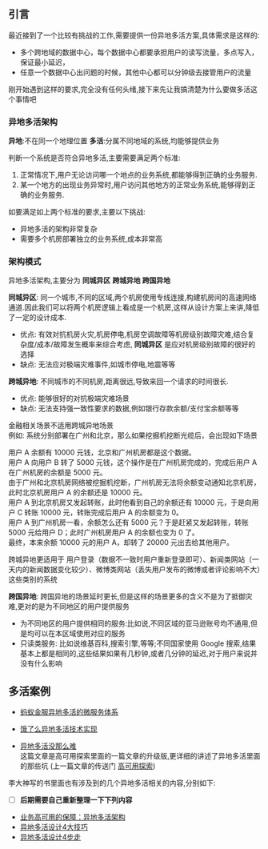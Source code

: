 ## 引言

最近接到了一个比较有挑战的工作,需要提供一份异地多活方案,具体需求是这样的:
* 多个跨地域的数据中心，每个数据中心都要承担用户的读写流量，多点写入，保证最小延迟，
* 任意一个数据中心出问题的时候，其他中心都可以分钟级去接管用户的流量

刚开始遇到这样的要求,完全没有任何头绪,接下来先让我搞清楚为什么要做多活这个事情吧

### 异地多活架构

**异地**:不在同一个地理位置
**多活**:分属不同地域的系统,均能够提供业务

判断一个系统是否符合异地多活,主要需要满足两个标准:
1. 正常情况下,用户无论访问哪一个地点的业务系统,都能够得到正确的业务服务.
2. 某一个地方的出现业务异常时,用户访问其他地方的正常业务系统,能够得到正确的业务服务.

如要满足如上两个标准的要求,主要以下挑战:
* 异地多活的架构非常复杂
* 需要多个机房部署独立的业务系统,成本非常高

### 架构模式

异地多活架构,主要分为 **同城异区**  **跨城异地**  **跨国异地**

**同城异区**: 同一个城市,不同的区域,两个机房使用专线连接,构建机房间的高速网络通道.因此我们可以将两个机房逻辑上看成是一个机房,这样从设计方案上来讲,降低了一定的设计成本.
  * 优点: 有效对抗机房火灾,机房停电,机房空调故障等机房级别故障灾难,结合复杂度/成本/故障发生概率来综合考虑, **同城异区** 是应对机房级别故障的很好的选择
  * 缺点: 无法应对极端灾难事件,如城市停电,地震等等

**跨城异地**: 不同城市的不同机房,距离很远,导致来回一个请求的时间很长.
  * 优点: 能够很好的对抗极端灾难场景
  * 缺点: 无法支持强一致性要求的数据,例如银行存款余额/支付宝余额等等

金融相关场景不适用跨城异地场景  
例如: 系统分别部署在广州和北京，那么如果挖掘机挖断光缆后，会出现如下场景

用户 A 余额有 10000 元钱，北京和广州机房都是这个数据。  
用户 A 向用户 B 转了 5000 元钱，这个操作是在广州机房完成的，完成后用户 A 在广州机房的余额是 5000 元。  
由于广州和北京机房网络被挖掘机挖断，广州机房无法将余额变动通知北京机房，此时北京机房用户 A 的余额还是 10000 元。  
用户 A 到北京机房又发起转账，此时他看到自己的余额还有 10000 元，于是向用户 C 转账 10000 元，转账完成后用户 A 的余额变为 0。  
用户 A 到广州机房一看，余额怎么还有 5000 元？于是赶紧又发起转账，转账 5000 元给用户 D；此时广州机房用户 A 的余额也变为 0 了。  
最终，本来余额 10000 元的用户 A，却转了 20000 元出去给其他用户。  

跨城异地更适用于 用户登录（数据不一致时用户重新登录即可）、新闻类网站（一天内的新闻数据变化较少）、微博类网站（丢失用户发布的微博或者评论影响不大）这些类别的系统

**跨国异地**: 跨国异地的场景延时更长,但是这样的场景更多的含义不是为了抵御灾难,更对的是为不同地区的用户提供服务
* 为不同地区的用户提供相同的服务:比如说,不同区域的亚马逊账号均不通用,但是均可以在本区域使用对应的服务  
* 只读类服务: 比如说维基百科,搜索引擎,等等;不同国家使用 Google 搜索,结果基本上都是相同的,这些结果如果有几秒钟,或者几分钟的延迟,对于用户来说并没有什么影响  

## 多活案例
* [蚂蚁金服异地多活的微服务体系](https://www.cnblogs.com/dadadechengzi/p/10043606.html)
* [饿了么异地多活技术实现](https://blog.csdn.net/mes8y62b6ogv207/article/details/79786961)

* [异地多活没那么难](https://blog.csdn.net/javahongxi/article/details/79500861)  
这篇文章是高可用探索里面的一篇文章的升级版,更详细的讲述了异地多活里面的那些坑
(上一篇文章的传送门 [高可用探索](https://github.com/hello8817/codingThought/blob/master/挑战架构/高可用/高可用探索.md))

李大神写的书里面也有涉及到的几个异地多活相关的内容,分别如下:
- [ ] **后期需要自己重新整理一下下列内容**


* [业务高可用的保障：异地多活架构](https://www.jianshu.com/p/aa9e7daacb06)
* [异地多活设计4大技巧](https://www.jianshu.com/p/f2e5f84bd528)
* [异地多活设计4步走](https://www.jianshu.com/p/34962f317749)
